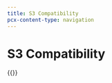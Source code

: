 ```yaml
---
title: S3 Compatibility
pcx-content-type: navigation
---
```


# S3 Compatibility

{{<directory-listing>}}